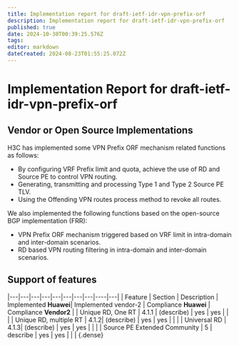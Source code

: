 ```yaml
---
title: Implementation report for draft-ietf-idr-vpn-prefix-orf
description: Implementation report for draft-ietf-idr-vpn-prefix-orf
published: true
date: 2024-10-30T00:39:25.576Z
tags: 
editor: markdown
dateCreated: 2024-08-23T01:55:25.072Z
---
```


# Implementation Report for draft-ietf-idr-vpn-prefix-orf 


## Vendor or Open Source Implementations 

H3C has implemented some VPN Prefix ORF mechanism related functions as follows:
- By configuring VRF Prefix limit and quota, achieve the use of RD and Source PE to control VPN routing. 
- Generating, transmitting and processing Type 1 and Type 2 Source PE TLV.	
- Using the Offending VPN routes process method to revoke all routes.	
 		
We also implemented the following functions based on the open-source BGP implementation (FRR):	
- VPN Prefix ORF mechanism triggered based on VRF limit in intra-domain and inter-domain scenarios.	
- RD based VPN routing filtering in intra-domain and inter-domain scenarios.



## Support of features 

|---|---|---|---|---|---|---|---|----|---|
| Feature  | Section | Description |	 Implemented **Huawei**|  Implemented vendor-2 |  Compliance **Huawei**  | Compliance  **Vendor2** | 
|  Unique RD, One RT   |  4.1.1 |  (describe) | yes | yes |   |    | 
|  Unique RD, multiple RT   |  4.1.2|  (describe) | yes | yes |   |    | 
|  Universal RD  |  4.1.3|  (describe) | yes | yes |   |    | 
| Source PE Extended Community | 5 | describe | yes | yes |  |  | 
{.dense}
